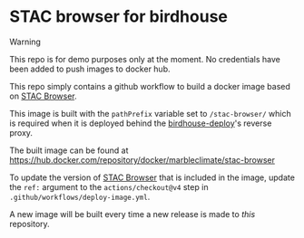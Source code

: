 # STAC browser for birdhouse

> [!WARNING]
> This repo is for demo purposes only at the moment. No credentials have been added to push images to docker hub.

This repo simply contains a github workflow to build a docker image based on [STAC Browser](https://github.com/radiantearth/stac-browser).

This image is built with the `pathPrefix` variable set to `/stac-browser/` which is required when it is deployed behind
the [birdhouse-deploy](https://github.com/bird-house/birdhouse-deploy/)'s reverse proxy.

The built image can be found at https://hub.docker.com/repository/docker/marbleclimate/stac-browser

To update the version of [STAC Browser](https://github.com/radiantearth/stac-browser) that is included in the image, update
the `ref:` argument to the `actions/checkout@v4` step in `.github/workflows/deploy-image.yml`.

A new image will be built every time a new release is made to _this_ repository.
